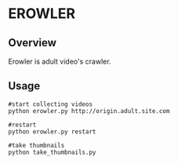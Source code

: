 # EROWLER

## Overview
Erowler is adult video's crawler.

## Usage

```
#start collecting videos
python erowler.py http://origin.adult.site.com

#restart
python erowler.py restart

#take thumbnails
python take_thumbnails.py
```
